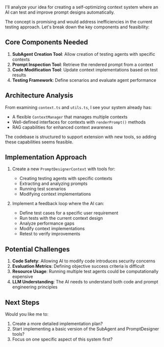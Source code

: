 I'll analyze your idea for creating a self-optimizing context system where an AI can test and improve prompt designs automatically.

The concept is promising and would address inefficiencies in the current testing approach. Let's break down the key components and feasibility:

## Core Components Needed

1. **SubAgent Creation Tool**: Allow creation of testing agents with specific contexts
2. **Prompt Inspection Tool**: Retrieve the rendered prompt from a context
3. **Code Modification Tool**: Update context implementations based on test results
4. **Testing Framework**: Define scenarios and evaluate agent performance

## Architecture Analysis

From examining `context.ts` and `utils.ts`, I see your system already has:
- A flexible `ContextManager` that manages multiple contexts
- Well-defined interfaces for contexts with `renderPrompt()` methods
- RAG capabilities for enhanced context awareness

The codebase is structured to support extension with new tools, so adding these capabilities seems feasible.

## Implementation Approach

1. Create a new `PromptDesignerContext` with tools for:
   - Creating testing agents with specific contexts
   - Extracting and analyzing prompts
   - Running test scenarios
   - Modifying context implementations

2. Implement a feedback loop where the AI can:
   - Define test cases for a specific user requirement
   - Run tests with the current context design
   - Analyze performance gaps
   - Modify context implementations
   - Retest to verify improvements

## Potential Challenges

1. **Code Safety**: Allowing AI to modify code introduces security concerns
2. **Evaluation Metrics**: Defining objective success criteria is difficult
3. **Resource Usage**: Running multiple test agents could be computationally expensive
4. **LLM Understanding**: The AI needs to understand both code and prompt engineering principles

## Next Steps

Would you like me to:
1. Create a more detailed implementation plan?
2. Start implementing a basic version of the SubAgent and PromptDesigner tools?
3. Focus on one specific aspect of this system first?
